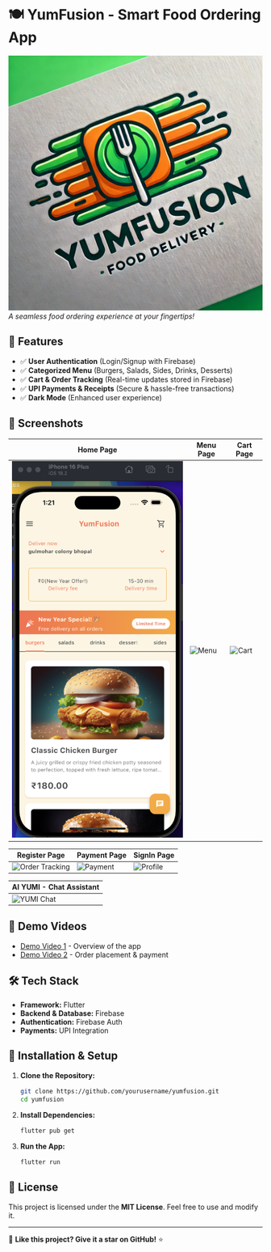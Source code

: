 # 🍽️ YumFusion - Smart Food Ordering App

![YumFusion Icon](lib/images/icon.png)  
*A seamless food ordering experience at your fingertips!*  

## 🚀 Features

- ✅ **User Authentication** (Login/Signup with Firebase)
- ✅ **Categorized Menu** (Burgers, Salads, Sides, Drinks, Desserts)
- ✅ **Cart & Order Tracking** (Real-time updates stored in Firebase)
- ✅ **UPI Payments & Receipts** (Secure & hassle-free transactions)
- ✅ **Dark Mode** (Enhanced user experience)

## 📸 Screenshots

| Home Page | Menu Page | Cart Page |
|-----------|----------|----------|
| ![Home](Homescreen.png) | ![Menu](path/to/menu_screen.png) | ![Cart](path/to/cart_screen.png) |

| Register Page | Payment Page | SignIn Page |
|---------------|-------------|-------------|
| ![Order Tracking](path/to/order_tracking.png) | ![Payment](path/to/payment_screen.png) | ![Profile](path/to/profile_screen.png) |

| **AI YUMI - Chat Assistant** |
|------------------------------|
| ![YUMI Chat](path/to/yumi_chat_screen.png) |
## 🎥 Demo Videos

- [Demo Video 1](path/to/demo_video1.mp4) - Overview of the app
- [Demo Video 2](path/to/demo_video2.mp4) - Order placement & payment

## 🛠️ Tech Stack

- **Framework:** Flutter
- **Backend & Database:** Firebase
- **Authentication:** Firebase Auth
- **Payments:** UPI Integration

## 📲 Installation & Setup

1. **Clone the Repository:**
   ```bash
   git clone https://github.com/yourusername/yumfusion.git
   cd yumfusion
   ```
2. **Install Dependencies:**
   ```bash
   flutter pub get
   ```
3. **Run the App:**
   ```bash
   flutter run
   ```

## 🐜 License

This project is licensed under the **MIT License**. Feel free to use and modify it.

---

🌟 **Like this project? Give it a star on GitHub!** ⭐
